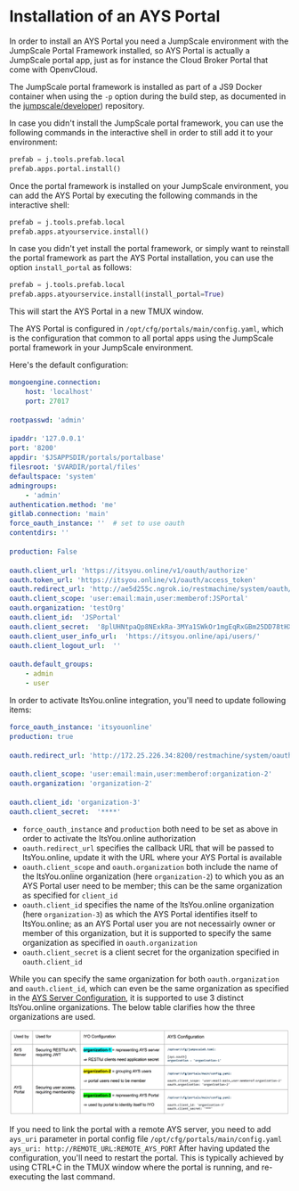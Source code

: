 # Installation of an AYS Portal

In order to install an AYS Portal you need a JumpScale environment with the JumpScale Portal Framework installed, so AYS Portal is actually a JumpScale portal app, just as for instance the Cloud Broker Portal that come with OpenvCloud.

The JumpScale portal framework is installed as part of a JS9 Docker container when using the `-p` option during the build step, as documented in the [jumpscale/developer](https://github.com/Jumpscale/developer/blob/master/README.md)) repository.

In case you didn't install the JumpScale portal framework, you can use the following commands in the interactive shell in order to still add it to your environment:
```python
prefab = j.tools.prefab.local
prefab.apps.portal.install()
```

Once the portal framework is installed on your JumpScale environment, you can add the AYS Portal by executing the following commands in the interactive shell:
```python
prefab = j.tools.prefab.local
prefab.apps.atyourservice.install()
```

In case you didn't yet install the portal framework, or simply want to reinstall the portal framework as part the AYS Portal installation, you can use the option `install_portal` as follows:
```python
prefab = j.tools.prefab.local
prefab.apps.atyourservice.install(install_portal=True)
```

This will start the AYS Portal in a new TMUX window.

The AYS Portal is configured in `/opt/cfg/portals/main/config.yaml`, which is the configuration that common to all portal apps using the JumpScale portal framework in your JumpScale environment.

Here's the default configuration:
```yaml
mongoengine.connection:
    host: 'localhost'
    port: 27017

rootpasswd: 'admin'

ipaddr: '127.0.0.1'
port: '8200'
appdir: '$JSAPPSDIR/portals/portalbase'
filesroot: '$VARDIR/portal/files'
defaultspace: 'system'
admingroups:
    - 'admin'
authentication.method: 'me'
gitlab.connection: 'main'
force_oauth_instance: ''  # set to use oauth
contentdirs: ''

production: False

oauth.client_url: 'https://itsyou.online/v1/oauth/authorize'
oauth.token_url: 'https://itsyou.online/v1/oauth/access_token'
oauth.redirect_url: 'http://ae5d255c.ngrok.io/restmachine/system/oauth/authorize'
oauth.client_scope: 'user:email:main,user:memberof:JSPortal'
oauth.organization: 'testOrg'
oauth.client_id:  'JSPortal'
oauth.client_secret:  '8plUHNtpaQp8NExkRa-3MYa1SWkOr1mgEqRxGBm25DD78tHXiIlS'
oauth.client_user_info_url:  'https://itsyou.online/api/users/'
oauth.client_logout_url:  ''

oauth.default_groups:
    - admin
    - user
```

In order to activate ItsYou.online integration, you'll need to update following items:
```yaml
force_oauth_instance: 'itsyouonline'
production: true

oauth.redirect_url: 'http://172.25.226.34:8200/restmachine/system/oauth/authorize'

oauth.client_scope: 'user:email:main,user:memberof:organization-2'
oauth.organization: 'organization-2'

oauth.client_id: 'organization-3'
oauth.client_secret:  '****'
```

- `force_oauth_instance` and `production` both need to be set as above in order to activate the ItsYou.online authorization
- `oauth.redirect_url` specifies the callback URL that will be passed to ItsYou.online, update it with the URL where your AYS Portal is available
- `oauth.client_scope` and `oauth.organization` both include the name of the ItsYou.online organization (here `organization-2`) to which you as an AYS Portal user need to be member; this can be the same organization as specified for `client_id`
- `oauth.client_id` specifies the name of the ItsYou.online organization (here `organization-3`) as which the AYS Portal identifies itself to ItsYou.online; as an AYS Portal user you are not necessairly owner or member of this organization, but it is supported to specify the same organization as specified in ``oauth.organization``
- `oauth.client_secret` is a client secret for the organization specified in `oauth.client_id`


While you can specify the same organization for both `oauth.organization` and `oauth.client_id`, which can even be the same organization as specified in the [AYS Server Configuration](../../gettingstarted/ays-server-configuration.md), it is supported to use 3 distinct ItsYou.online organizations. The below table clarifies how the three organizations are used.

![](images/iyo-organizations.png)

If you need to link the portal with a remote AYS server, you need to add `ays_uri` parameter in portal config file `/opt/cfg/portals/main/config.yaml`
`ays_uri: http://REMOTE_URL:REMOTE_AYS_PORT`
After having updated the configuration, you'll need to restart the portal. This is typically achieved by using CTRL+C in the TMUX window where the portal is running, and re-executing the last command.
